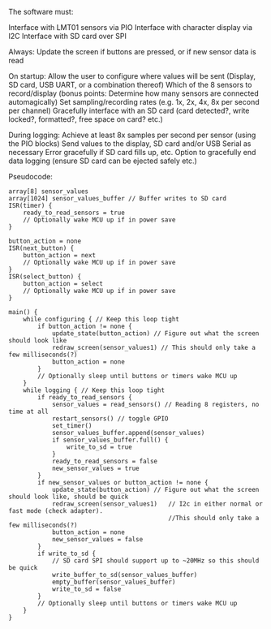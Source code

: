 The software must:

Interface with LMT01 sensors via PIO
Interface with character display via I2C
Interface with SD card over SPI

Always:
Update the screen if buttons are pressed, or if new sensor data is read

On startup:
Allow the user to configure where values will be sent (Display, SD card, USB UART, or a combination thereof)
Which of the 8 sensors to record/display (bonus points: Determine how many sensors are connected automagically)
Set sampling/recording rates (e.g. 1x, 2x, 4x, 8x per second per channel)
Gracefully interface with an SD card (card detected?, write locked?, formatted?, free space on card? etc.)

During logging:
Achieve at least 8x samples per second per sensor (using the PIO blocks)
Send values to the display, SD card and/or USB Serial as necessary
Error gracefully if SD card fills up, etc.
Option to gracefully end data logging (ensure SD card can be ejected safely etc.)

Pseudocode:

```
array[8] sensor_values
array[1024] sensor_values_buffer // Buffer writes to SD card
ISR(timer) {
    ready_to_read_sensors = true
    // Optionally wake MCU up if in power save
}

button_action = none
ISR(next_button) {
    button_action = next
    // Optionally wake MCU up if in power save
}
ISR(select_button) {
    button_action = select
    // Optionally wake MCU up if in power save
}

main() {
    while configuring { // Keep this loop tight
        if button_action != none {
            update_state(button_action) // Figure out what the screen should look like
            redraw_screen(sensor_values1) // This should only take a few milliseconds(?)
            button_action = none
        }
        // Optionally sleep until buttons or timers wake MCU up
    }
    while logging { // Keep this loop tight
        if ready_to_read_sensors {
            sensor_values = read_sensors() // Reading 8 registers, no time at all
            restart_sensors() // toggle GPIO
            set_timer()
            sensor_values_buffer.append(sensor_values)
            if sensor_values_buffer.full() {
                write_to_sd = true
            }
            ready_to_read_sensors = false
            new_sensor_values = true
        }
        if new_sensor_values or button_action != none {
            update_state(button_action) // Figure out what the screen should look like, should be quick
            redraw_screen(sensor_values1)   // I2c in either normal or fast mode (check adapter). 
                                            //This should only take a few milliseconds(?)
            button_action = none
            new_sensor_values = false
        }
        if write_to_sd {
            // SD card SPI should support up to ~20MHz so this should be quick
            write_buffer_to_sd(sensor_values_buffer)
            empty_buffer(sensor_values_buffer)
            write_to_sd = false
        }
        // Optionally sleep until buttons or timers wake MCU up
    }
}
```
